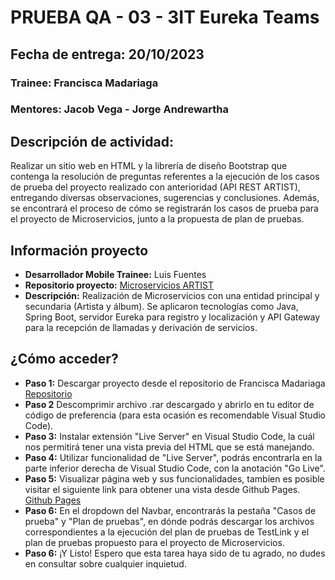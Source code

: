 # PRUEBA QA - 03 - 3IT Eureka Teams
## Fecha de entrega: 20/10/2023

### Trainee: Francisca Madariaga
### Mentores: Jacob Vega - Jorge Andrewartha

## Descripción de actividad:
Realizar un sitio web en HTML y la librería de diseño Bootstrap que contenga la resolución de preguntas referentes a la ejecución de los casos de prueba del proyecto realizado con anterioridad (API REST ARTIST), entregando diversas observaciones, sugerencias y conclusiones. Además, se encontrará el proceso de cómo se registrarán los casos de prueba para el proyecto de Microservicios, junto a la propuesta de plan de pruebas.


## Información proyecto
+ **Desarrollador Mobile Trainee:** Luis Fuentes 
+ **Repositorio proyecto:** [Microservicios ARTIST](https://github.com/LuisFuentesDev/Microservicios)
+ **Descripción:** Realización de Microservicios con una entidad principal y secundaria (Artista y álbum). Se aplicaron tecnologías como Java, Spring Boot, servidor Eureka para registro y localización y API Gateway para la recepción de llamadas y derivación de servicios.
## ¿Cómo acceder?
+ **Paso 1:** Descargar proyecto desde el repositorio de Francisca Madariaga [Repositorio](https://github.com/framciscat/Prueba-QA-03)
+ **Paso 2** Descomprimir archivo .rar descargado y abrirlo en tu editor de código de preferencia (para esta ocasión es recomendable Visual Studio Code).
+ **Paso 3:** Instalar extensión "Live Server" en Visual Studio Code, la cuál nos permitirá tener una vista previa del HTML que se está manejando.
+ **Paso 4:** Utilizar funcionalidad de "Live Server", podrás encontrarla en la parte inferior derecha de Visual Studio Code, con la anotación "Go Live".
+ **Paso 5:** Visualizar página web y sus funcionalidades, tambíen es posible visitar el siguiente link para obtener una vista desde Github Pages.
[Github Pages](https://framciscat.github.io/Prueba-QA-03) 
+ **Paso 6:** En el dropdown del Navbar, encontrarás la pestaña "Casos de prueba" y "Plan de pruebas", en dónde podrás descargar los archivos correspondientes a la ejecución del plan de pruebas de TestLink y el plan de pruebas propuesto para el proyecto de Microservicios.
+ **Paso 6:** ¡Y Listo! Espero que esta tarea haya sido de tu agrado, no dudes en consultar sobre cualquier inquietud. 

